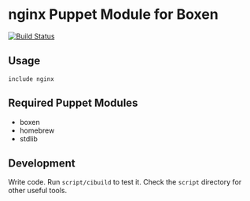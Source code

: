 # nginx Puppet Module for Boxen
[![Build
Status](https://travis-ci.org/boxen/puppet-nginx.png?branch=master)](https://travis-ci.org/boxen/puppet-nginx)

## Usage

```puppet
include nginx
```

## Required Puppet Modules

* boxen
* homebrew
* stdlib

## Development

Write code. Run `script/cibuild` to test it. Check the `script`
directory for other useful tools.
